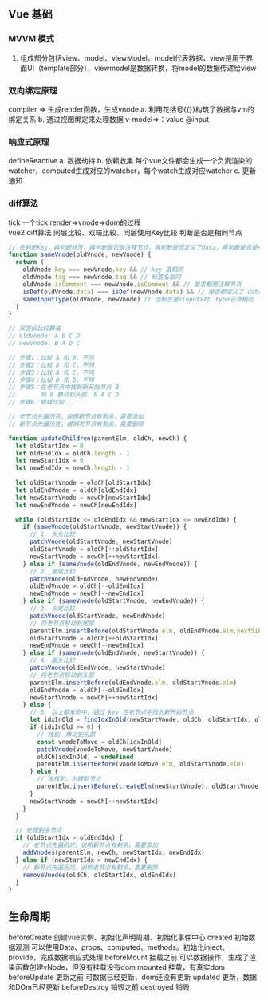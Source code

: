 ## Vue 基础

### MVVM 模式
1. 组成部分包括view、model、viewModel。model代表数据，view是用于界面UI（template部分），viewmodel是数据转换，将model的数据传递给view

### 双向绑定原理
compiler => 生成render函数，生成vnode
a. 利用花括号{{}}构筑了数据与vm的绑定关系
b. 通过视图绑定来处理数据 v-model=>：value @input

### 响应式原理
defineReactive
a. 数据劫持 
b. 依赖收集 每个vue文件都会生成一个负责渲染的watcher，computed生成对应的watcher，每个watch生成对应watcher
c. 更新通知

### diff算法
tick 一个tick render=>vnode=>dom的过程  
vue2 diff算法 同层比较、双端比较、同层使用Key比较
判断是否是相同节点
```javascript
// 先判断Key，再判断标签，再判断是否是注释节点，再判断是否定义了data，再判断是否是<input>,最后判断是否是同一个type
function sameVnode(oldVnode, newVnode) {
  return (
    oldVnode.key === newVnode.key && // key 值相同
    oldVnode.tag === newVnode.tag && // 标签名相同
    oldVnode.isComment === newVnode.isComment && // 是否都是注释节点
    isDef(oldVnode.data) === isDef(newVnode.data) && // 是否都定义了 data
    sameInputType(oldVnode, newVnode) // 当标签是<input>时，type必须相同
  )
}
```

```javascript
// 双游标比较算法
// oldVnode: A B C D
// newVnode: B A D C

// 步骤1：比较 A 和 B，不同
// 步骤2：比较 D 和 C，不同
// 步骤3：比较 A 和 C，不同
// 步骤4：比较 D 和 B，不同
// 步骤5：在老节点中找到新开始节点 B
//       将 B 移动到头部: B A C D
// 步骤6：继续比较...

// 老节点先遍历完，说明新节点有剩余，需要添加
// 新节点先遍历完，说明老节点有剩余，需要删除

function updateChildren(parentElm, oldCh, newCh) {
  let oldStartIdx = 0
  let oldEndIdx = oldCh.length - 1
  let newStartIdx = 0
  let newEndIdx = newCh.length - 1
  
  let oldStartVnode = oldCh[oldStartIdx]
  let oldEndVnode = oldCh[oldEndIdx]
  let newStartVnode = newCh[newStartIdx]
  let newEndVnode = newCh[newEndIdx]

  while (oldStartIdx <= oldEndIdx && newStartIdx <= newEndIdx) {
    if (sameVnode(oldStartVnode, newStartVnode)) {
      // 1. 头头比较
      patchVnode(oldStartVnode, newStartVnode)
      oldStartVnode = oldCh[++oldStartIdx]
      newStartVnode = newCh[++newStartIdx]
    } else if (sameVnode(oldEndVnode, newEndVnode)) {
      // 2. 尾尾比较
      patchVnode(oldEndVnode, newEndVnode)
      oldEndVnode = oldCh[--oldEndIdx]
      newEndVnode = newCh[--newEndIdx]
    } else if (sameVnode(oldStartVnode, newEndVnode)) {
      // 3. 头尾比较
      patchVnode(oldStartVnode, newEndVnode)
      // 将老节点移动到尾部
      parentElm.insertBefore(oldStartVnode.elm, oldEndVnode.elm.nextSibling)
      oldStartVnode = oldCh[++oldStartIdx]
      newEndVnode = newCh[--newEndIdx]
    } else if (sameVnode(oldEndVnode, newStartVnode)) {
      // 4. 尾头比较
      patchVnode(oldEndVnode, newStartVnode)
      // 将老节点移动到头部
      parentElm.insertBefore(oldEndVnode.elm, oldStartVnode.elm)
      oldEndVnode = oldCh[--oldEndIdx]
      newStartVnode = newCh[++newStartIdx]
    } else {
      // 5. 以上都未命中，通过 key 在老节点中找到新开始节点
      let idxInOld = findIdxInOld(newStartVnode, oldCh, oldStartIdx, oldEndIdx)
      if (idxInOld >= 0) {
        // 找到，移动到头部
        const vnodeToMove = oldCh[idxInOld]
        patchVnode(vnodeToMove, newStartVnode)
        oldCh[idxInOld] = undefined
        parentElm.insertBefore(vnodeToMove.elm, oldStartVnode.elm)
      } else {
        // 没找到，创建新节点
        parentElm.insertBefore(createElm(newStartVnode), oldStartVnode.elm)
      }
      newStartVnode = newCh[++newStartIdx]
    }
  }

  // 处理剩余节点
  if (oldStartIdx > oldEndIdx) {
    // 老节点先遍历完，说明新节点有剩余，需要添加
    addVnodes(parentElm, newCh, newStartIdx, newEndIdx)
  } else if (newStartIdx > newEndIdx) {
    // 新节点先遍历完，说明老节点有剩余，需要删除
    removeVnodes(oldCh, oldStartIdx, oldEndIdx)
  }
}

```
## 生命周期
beforeCreate  创建vue实例、初始化声明周期、初始化事件中心
created   初始数据观测 可以使用Data、props、computed、methods。初始化inject、provide，完成数据响应式处理
beforeMount   挂载之前 可以数据操作，生成了渲染函数创建vNode，但没有挂载没有dom
mounted   挂载，有真实dom
beforeUpdate   更新之前 可数据已经更新，dom还没有更新
updated   更新，数据和DOm已经更新
beforeDestroy   销毁之前
destroyed   销毁